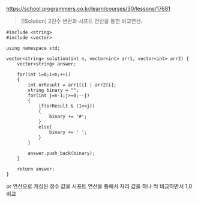 https://school.programmers.co.kr/learn/courses/30/lessons/17681

>[!Solution]
> 2진수 변환과 시프트 연산을 통한 비교연산.

```
#include <string>
#include <vector>

using namespace std;

vector<string> solution(int n, vector<int> arr1, vector<int> arr2) {
    vector<string> answer;
    
    for(int i=0;i<n;++i)
    {
        int orResult = arr1[i] | arr2[i];
        string binary = "";
        for(int j=n-1;j>=0;--j)
        {
            if(orResult & (1<<j))
            {
                binary += '#';
            }
            else{
                binary += ' ';
            }
        }
        
        answer.push_back(binary);
    }
    
    return answer;
}
```

or 연산으로 캐싱된 정수 값을 시프트 연산을 통해서 자리 값을 하나 씩 비교하면서 1,0 비교